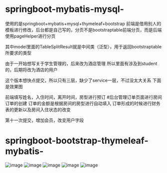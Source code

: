 # springboot-mybatis-mysql-
使用的是springboot+mybatis+mysql+thymeleaf+bootstrap
前端是借用别人的模板进行修改，后台都是自己写的，分页不是bootstraptable前端分页，而是后端使用pageHelper进行分页

其中model里面的TableSplitResult就是中间类（泛型），用于返回bootstraptable所要求的类型

由于一开始想写关于学生管理的，后来改为酒店管理
所以里面有涉及到student的，后期将改为酒店的用户

这个版本想快点提交，所以只有三层，缺少了service一层，不过没太大关系
下面是效果图

前端填写姓名，入住时间，离开时间，房型进行预订
#后台管理订单页面进行房间订单的创建
订单的金额是根据房间的房型进行自动填入
订单形成的时候进行财务表的更新以及房间入住状态的改变

第十一次提交，增加会员，改变用户字段
# springboot-bootstrap-thymeleaf-mybatis-
![image](https://github.com/samdidemo/springboot-mybatis-mysql-/blob/master/image/QQ%E6%88%AA%E5%9B%BE20190203120604.png)
![image](https://github.com/samdidemo/springboot-mybatis-mysql-/blob/master/image/QQ%E6%88%AA%E5%9B%BE20190203122401.png)
![image](https://github.com/samdidemo/springboot-mybatis-mysql-/blob/master/image/QQ%E6%88%AA%E5%9B%BE20190203122530.png)
![image](https://github.com/samdidemo/springboot-mybatis-mysql-/blob/master/image/QQ%E6%88%AA%E5%9B%BE20190203122549.png)
![image](https://github.com/samdidemo/springboot-mybatis-mysql-/blob/master/image/QQ%E6%88%AA%E5%9B%BE20190206225509.png)



